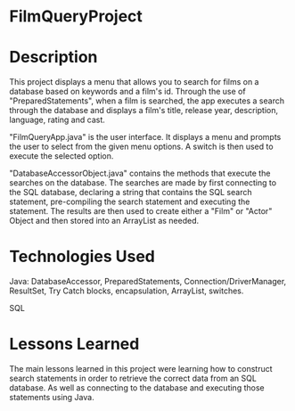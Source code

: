 # FilmQueryProject

# Description
This project displays a menu that allows you to search for films on a database based on 
keywords and a film's id. Through the use of "PreparedStatements", when a film is searched,
the app executes a search through the database and displays a film's title, release year, 
description, language, rating and cast. 

"FilmQueryApp.java" is the user interface. It displays a menu and prompts the user to select
from the given menu options. A switch is then used to execute the selected option. 

"DatabaseAccessorObject.java" contains the methods that execute the searches on the database.
The searches are made by first connecting to the SQL database, declaring a string that
contains the SQL search statement, pre-compiling the search statement and executing the statement. The results are then used to create either a "Film" or "Actor" Object and then stored into an ArrayList as needed. 

# Technologies Used
Java: DatabaseAccessor, PreparedStatements, Connection/DriverManager, ResultSet, Try Catch blocks, encapsulation, ArrayList, switches. 

SQL

# Lessons Learned
The main lessons learned in this project were learning how to construct search statements in order to retrieve the correct data from an SQL database.
As well as connecting to the database and executing those statements using Java.